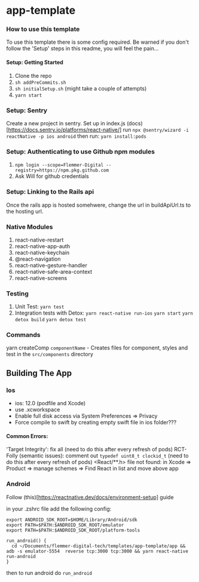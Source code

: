 # app-template

### How to use this template
To use this template there is some config required. Be warned if you don't follow the 'Setup' steps in this readme, you will feel the pain...

#### Setup: Getting Started
1. Clone the repo
2. `sh addPreCommits.sh`
3. `sh initialSetup.sh` (might take a couple of attempts) 
4. `yarn start`

### Setup: Sentry
Create a new project in sentry.
Set up in index.js (docs)[https://docs.sentry.io/platforms/react-native/]
run
`npx @sentry/wizard -i reactNative -p ios android`
then run:
`yarn install:pods`

### Setup: Authenticating to use Github npm modules
1. `npm login --scope=Flemmer-Digital --registry=https://npm.pkg.github.com`
2. Ask Will for github credentials

### Setup: Linking to the Rails api
Once the rails app is hosted somehwere, change the url in buildApiUrl.ts to the hosting url.

### Native Modules
1. react-native-restart
2. react-native-app-auth
3. react-native-keychain
4. @react-navigation
5. react-native-gesture-handler
6. react-native-safe-area-context
7. react-native-screens

### Testing
1. Unit Test: `yarn test`
2. Integration tests with Detox:
`yarn react-native run-ios`
`yarn start`
`yarn detox build`
`yarn detox test`

### Commands
yarn createComp `componentName` - Creates files for component, styles and test in the `src/components` directory

## Building The App
### Ios
- ios: 12.0 (podfile and Xcode)
- use .xcworkspace
- Enable full disk access via System Preferences => Privacy
- Force compile to swift by creating empty swift file in ios folder???

#### Common Errors:
'Target Integrity': fix all (need to do this after every refresh of pods)
RCT-Folly (semantic issues): comment out `typedef uint8_t clockid_t` (need to do this after every refresh of pods)
<React/**.h> file not found: in Xcode => Product => manage schemes => Find React in list and move above app

### Android

Follow (this)[https://reactnative.dev/docs/environment-setup] guide

in your .zshrc file add the following config:

```
export ANDROID_SDK_ROOT=$HOME/Library/Android/sdk
export PATH=$PATH:$ANDROID_SDK_ROOT/emulator
export PATH=$PATH:$ANDROID_SDK_ROOT/platform-tools

run_android() {
  cd ~/Documents/flemmer-digital-tech/templates/app-template/app && adb -s emulator-5554  reverse tcp:3000 tcp:3000 && yarn react-native run-android
}
```

then to run android do `run_android`